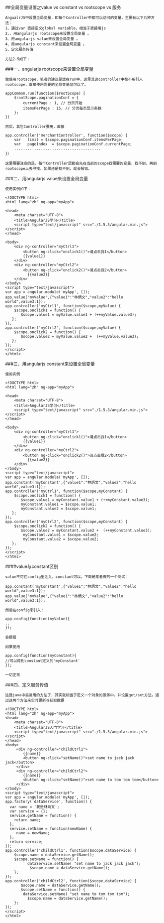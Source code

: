##全局变量设置之value vs constant vs rootscope vs 服务

    AngualrJS中设置全局变量，即每个Controller中都可以访问的变量，主要有以下几种方法：
    1、通过var 直接定义global variable，相当于直接用js
    2.、用angularjs rootscope来设置全局变量 。
    3、用angularjs value来设置全局变量 。
    4、用angularjs constant来设置全局变量 。
    5、定义服务传值

    方法2-5如下：

###一、angularjs rootscope来设置全局变量

    像使用rootscope，笔者的建议是放在run中，这里其这controller中都不用引入rootscope，直接使用需要的全局变量就可以了。

    appCommon.run(function($rootScope) {  
        $rootScope.paginationConf = {  
            currentPage : 1, // 分页开始  
            itemsPerPage : 15, // 分页每页显示条数   
        };  
    })

    然后，其它Controller要用，直接

    app.controller('merchantController', function($scope) {  
        var   limit = $scope.paginationConf.itemsPerPage;  
        var   pageIndex  = $scope.paginationConf.currentPage; 
        .......................................  
    }）

    这里需要注意的是，每个Controller层都会先在当前的scope找需要的变量，找不到，再到rootscope上去寻找。如果还是找不到，就会报错。

###二、用angularjs value来设置全局变量

    使用实例如下：

    <!DOCTYPE html>  
    <html lang="zh" ng-app="myApp">  
      
    <head>  
        <meta charset="UTF-8">  
        <title>AngularJS学习</title>  
        <script type="text/javascript" src="./1.5.3/angular.min.js"></script>  
    </head>  
      
    <body>  
        <div ng-controller="myCtrl1">  
            <button ng-click="onclick1()">请点击我1</button>  
            {{value1}}  
        </div>  
        <div ng-controller="myCtrl2">  
            <button ng-click="onclick2()">请点击我2</button>  
              {{value2}}  
        </div>  
    </body>  
    <script type="text/javascript">  
    var app = angular.module('myApp', []);  
    app.value('myValue',{"value1":"林炳文","value2":"hello world",value3:1});    
    app.controller('myCtrl1', function($scope,myValue) {  
        $scope.onclick1 = function() {  
           $scope.value1 = myValue.value1 + (++myValue.value3);  
       };  
    });  
    app.controller('myCtrl2', function($scope,myValue) {  
        $scope.onclick2 = function() {  
           $scope.value2 = myValue.value2 +  (++myValue.value3);  
       };  
    });  
    </script>  
    </html>

###三、用angularjs constant来设置全局变量

    使用实例

    <!DOCTYPE html>  
    <html lang="zh" ng-app="myApp">  
      
    <head>  
        <meta charset="UTF-8">  
        <title>AngularJS学习</title>  
        <script type="text/javascript" src="./1.5.3/angular.min.js"></script>  
    </head>  
      
    <body>  
        <div ng-controller="myCtrl1">  
            <button ng-click="onclick1()">请点击我1</button>  
            {{value1}}  
        </div>  
        <div ng-controller="myCtrl2">  
            <button ng-click="onclick2()">请点击我2</button>  
              {{value2}}  
        </div>  
    </body>  
    <script type="text/javascript">  
    var app = angular.module('myApp', []);  
    app.constant('myConstant',{"value1":"林炳文","value2":"hello world",value3:1});    
    app.controller('myCtrl1', function($scope,myConstant) {  
        $scope.onclick1 = function() {  
           $scope.value1 = myConstant.value1 + (++myConstant.value3);  
           myConstant.value1 = $scope.value1;  
           myConstant.value2 = $scope.value1;  
       };  
    });  
    app.controller('myCtrl2', function($scope,myConstant) {  
        $scope.onclick2 = function() {  
           $scope.value2 = myConstant.value2 +  (++myConstant.value3);  
            myConstant.value1 = $scope.value2;  
            myConstant.value2 = $scope.value2;  
       };  
    });  
    </script>  
    </html>

####value与constant区别

    value不可在config里注入，constant可以。下面是笔者做的一个测试：

    app.constant('myConstant',{"value1":"林炳文","value2":"hello world",value3:1});    
    app.value('myValue',{"value1":"林炳文","value2":"hello world",value3:1});

    然后在config来引入：

    app.config(function(myValue){  
    ..  
    });

    会报错

    如果使用

    app.config(function(myConstant){  
    //可以得到constant定义的'myConstant'  
    }); 

    一切正常

###四、定义服务传值

    这是java中最常用的方法了，其实就相当于定义一个对象的服务中，并设置get/set方法。通过这两个方法来实时更新与获取数据

    <!DOCTYPE html>  
    <html lang="zh" ng-app="myApp">  
    <head>  
        <meta charset="UTF-8">  
        <title>AngularJS入门学习</title>  
        <script type="text/javascript" src="./1.5.3/angular.min.js"></script>  
    </head>  
    <body>  
         <div ng-controller="childCtrl1">  
            {{name}}  
            <button ng-click="setName()">set name to jack jack jack</button>  
         </div>  
         <div ng-controller="childCtrl2">  
            {{name}}  
            <button ng-click="setName()">set name to tom tom tom</button>  
         </div>  
    </body>  
    <script type="text/javascript">  
    var app = angular.module('myApp', []);  
    app.factory('dataService', function() {  
      var name = '我是林炳文';  
      var service = {};  
      service.getName = function() {  
        return name;  
      };  
      service.setName = function(newName) {  
         name = newName;  
      };  
      return service;  
    });  
    app.controller('childCtrl1', function($scope,dataService) {  
        $scope.name = dataService.getName();  
        $scope.setName = function() {  
              dataService.setName( "set name to jack jack jack");  
               $scope.name = dataService.getName();  
        };  
    });  
    app.controller('childCtrl2', function($scope,dataService) {  
           $scope.name = dataService.getName();  
           $scope.setName = function() {  
            dataService.setName( "set name to tom tom tom");  
              $scope.name = dataService.getName();  
        };  
    });  
    </script>  
    </html>